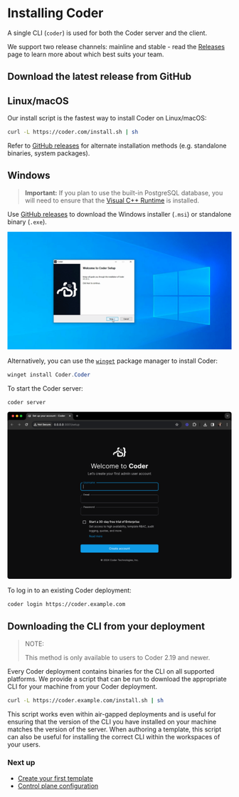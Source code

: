 # Installing Coder

A single CLI (`coder`) is used for both the Coder server and the client.

We support two release channels: mainline and stable - read the
[Releases](./releases.md) page to learn more about which best suits your team.

## Download the latest release from GitHub

<div class="tabs">

## Linux/macOS

Our install script is the fastest way to install Coder on Linux/macOS:

```sh
curl -L https://coder.com/install.sh | sh
```

Refer to [GitHub releases](https://github.com/coder/coder/releases) for
alternate installation methods (e.g. standalone binaries, system packages).

## Windows

> **Important:** If you plan to use the built-in PostgreSQL database, you will
> need to ensure that the
> [Visual C++ Runtime](https://learn.microsoft.com/en-US/cpp/windows/latest-supported-vc-redist#latest-microsoft-visual-c-redistributable-version)
> is installed.

Use [GitHub releases](https://github.com/coder/coder/releases) to download the
Windows installer (`.msi`) or standalone binary (`.exe`).

![Windows setup wizard](../images/install/windows-installer.png)

Alternatively, you can use the
[`winget`](https://learn.microsoft.com/en-us/windows/package-manager/winget/#use-winget)
package manager to install Coder:

```powershell
winget install Coder.Coder
```

</div>

To start the Coder server:

```sh
coder server
```

![Coder install](../images/install/coder-setup.png)

To log in to an existing Coder deployment:

```sh
coder login https://coder.example.com
```

## Downloading the CLI from your deployment

> NOTE:
>
> This method is only available to users to Coder 2.19 and newer.

Every Coder deployment contains binaries for the CLI on all supported platforms.
We provide a script that can be run to download the appropriate CLI for your
machine from your Coder deployment.

```sh
curl -L https://coder.example.com/install.sh | sh
```

This script works even within air-gapped deployments and is useful for ensuring
that the version of the CLI you have installed on your machine matches the
version of the server. When authoring a template, this script can also be useful
for installing the correct CLI within the workspaces of your users.

### Next up

- [Create your first template](../tutorials/template-from-scratch.md)
- [Control plane configuration](../admin/setup/index.md)
